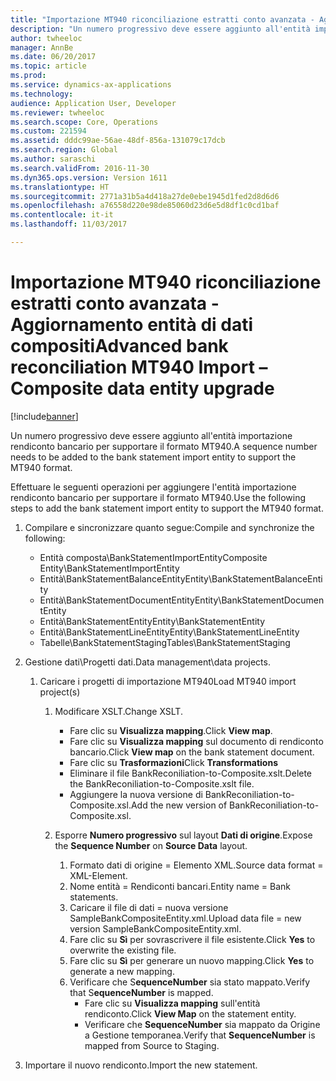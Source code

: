 ```yaml
---
title: "Importazione MT940 riconciliazione estratti conto avanzata - Aggiornamento entità di dati compositi"
description: "Un numero progressivo deve essere aggiunto all'entità importazione rendiconto bancario per supportare il formato MT940."
author: twheeloc
manager: AnnBe
ms.date: 06/20/2017
ms.topic: article
ms.prod: 
ms.service: dynamics-ax-applications
ms.technology: 
audience: Application User, Developer
ms.reviewer: twheeloc
ms.search.scope: Core, Operations
ms.custom: 221594
ms.assetid: dddc99ae-56ae-48df-856a-131079c17dcb
ms.search.region: Global
ms.author: saraschi
ms.search.validFrom: 2016-11-30
ms.dyn365.ops.version: Version 1611
ms.translationtype: HT
ms.sourcegitcommit: 2771a31b5a4d418a27de0ebe1945d1fed2d8d6d6
ms.openlocfilehash: a76558d220e98de85060d23d6e5d8df1c0cd1baf
ms.contentlocale: it-it
ms.lasthandoff: 11/03/2017

---
```


# <a name="advanced-bank-reconciliation-mt940-import--composite-data-entity-upgrade"></a><span data-ttu-id="f64a8-103">Importazione MT940 riconciliazione estratti conto avanzata - Aggiornamento entità di dati compositi</span><span class="sxs-lookup"><span data-stu-id="f64a8-103">Advanced bank reconciliation MT940 Import – Composite data entity upgrade</span></span>

[!include[banner](../includes/banner.md)]


<span data-ttu-id="f64a8-104">Un numero progressivo deve essere aggiunto all'entità importazione rendiconto bancario per supportare il formato MT940.</span><span class="sxs-lookup"><span data-stu-id="f64a8-104">A sequence number needs to be added to the bank statement import entity to support the MT940 format.</span></span> 

<span data-ttu-id="f64a8-105">Effettuare le seguenti operazioni per aggiungere l'entità importazione rendiconto bancario per supportare il formato MT940.</span><span class="sxs-lookup"><span data-stu-id="f64a8-105">Use the following steps to add the bank statement import entity to support the MT940 format.</span></span>

1.  <span data-ttu-id="f64a8-106">Compilare e sincronizzare quanto segue:</span><span class="sxs-lookup"><span data-stu-id="f64a8-106">Compile and synchronize the following:</span></span>
    -   <span data-ttu-id="f64a8-107">Entità composta\\BankStatementImportEntity</span><span class="sxs-lookup"><span data-stu-id="f64a8-107">Composite Entity\\BankStatementImportEntity</span></span>
    -   <span data-ttu-id="f64a8-108">Entità\\BankStatementBalanceEntity</span><span class="sxs-lookup"><span data-stu-id="f64a8-108">Entity\\BankStatementBalanceEntity</span></span>
    -   <span data-ttu-id="f64a8-109">Entità\\BankStatementDocumentEntity</span><span class="sxs-lookup"><span data-stu-id="f64a8-109">Entity\\BankStatementDocumentEntity</span></span>
    -   <span data-ttu-id="f64a8-110">Entità\\BankStatementEntity</span><span class="sxs-lookup"><span data-stu-id="f64a8-110">Entity\\BankStatementEntity</span></span>
    -   <span data-ttu-id="f64a8-111">Entità\\BankStatementLineEntity</span><span class="sxs-lookup"><span data-stu-id="f64a8-111">Entity\\BankStatementLineEntity</span></span>
    -   <span data-ttu-id="f64a8-112">Tabelle\\BankStatementStaging</span><span class="sxs-lookup"><span data-stu-id="f64a8-112">Tables\\BankStatementStaging</span></span>

2.  <span data-ttu-id="f64a8-113">Gestione dati\\Progetti dati.</span><span class="sxs-lookup"><span data-stu-id="f64a8-113">Data management\\data projects.</span></span>
    1.  <span data-ttu-id="f64a8-114">Caricare i progetti di importazione MT940</span><span class="sxs-lookup"><span data-stu-id="f64a8-114">Load MT940 import project(s)</span></span>
        1.  <span data-ttu-id="f64a8-115">Modificare XSLT.</span><span class="sxs-lookup"><span data-stu-id="f64a8-115">Change XSLT.</span></span>
            -   <span data-ttu-id="f64a8-116">Fare clic su **Visualizza mapping**.</span><span class="sxs-lookup"><span data-stu-id="f64a8-116">Click **View map**.</span></span>
            -   <span data-ttu-id="f64a8-117">Fare clic su **Visualizza mapping** sul documento di rendiconto bancario.</span><span class="sxs-lookup"><span data-stu-id="f64a8-117">Click **View map** on the bank statement document.</span></span>
            -   <span data-ttu-id="f64a8-118">Fare clic su **Trasformazioni**</span><span class="sxs-lookup"><span data-stu-id="f64a8-118">Click **Transformations**</span></span>
            -   <span data-ttu-id="f64a8-119">Eliminare il file BankReconiliation-to-Composite.xslt.</span><span class="sxs-lookup"><span data-stu-id="f64a8-119">Delete the BankReconiliation-to-Composite.xslt file.</span></span>
            -   <span data-ttu-id="f64a8-120">Aggiungere la nuova versione di BankReconiliation-to-Composite.xsl.</span><span class="sxs-lookup"><span data-stu-id="f64a8-120">Add the new version of BankReconiliation-to-Composite.xsl.</span></span>

        2.  <span data-ttu-id="f64a8-121">Esporre **Numero progressivo** sul layout **Dati di origine**.</span><span class="sxs-lookup"><span data-stu-id="f64a8-121">Expose the **Sequence Number** on **Source Data** layout.</span></span>
            1.  <span data-ttu-id="f64a8-122">Formato dati di origine = Elemento XML.</span><span class="sxs-lookup"><span data-stu-id="f64a8-122">Source data format = XML-Element.</span></span>
            2.  <span data-ttu-id="f64a8-123">Nome entità = Rendiconti bancari.</span><span class="sxs-lookup"><span data-stu-id="f64a8-123">Entity name = Bank statements.</span></span>
            3.  <span data-ttu-id="f64a8-124">Caricare il file di dati = nuova versione SampleBankCompositeEntity.xml.</span><span class="sxs-lookup"><span data-stu-id="f64a8-124">Upload data file = new version SampleBankCompositeEntity.xml.</span></span>
            4.  <span data-ttu-id="f64a8-125">Fare clic su **Sì** per sovrascrivere il file esistente.</span><span class="sxs-lookup"><span data-stu-id="f64a8-125">Click **Yes** to overwrite the existing file.</span></span>
            5.  <span data-ttu-id="f64a8-126">Fare clic su **Sì** per generare un nuovo mapping.</span><span class="sxs-lookup"><span data-stu-id="f64a8-126">Click **Yes** to generate a new mapping.</span></span>
            6.  <span data-ttu-id="f64a8-127">Verificare che S**equenceNumber** sia stato mappato.</span><span class="sxs-lookup"><span data-stu-id="f64a8-127">Verify that S**equenceNumber** is mapped.</span></span>
                -   <span data-ttu-id="f64a8-128">Fare clic su **Visualizza mapping** sull'entità rendiconto.</span><span class="sxs-lookup"><span data-stu-id="f64a8-128">Click **View Map** on the statement entity.</span></span>
                -   <span data-ttu-id="f64a8-129">Verificare che **SequenceNumber** sia mappato da Origine a Gestione temporanea.</span><span class="sxs-lookup"><span data-stu-id="f64a8-129">Verify that **SequenceNumber** is mapped from Source to Staging.</span></span>

3.  <span data-ttu-id="f64a8-130">Importare il nuovo rendiconto.</span><span class="sxs-lookup"><span data-stu-id="f64a8-130">Import the new statement.</span></span>





